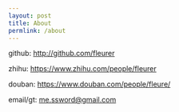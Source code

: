 ```yaml
---
layout: post
title: About
permlink: /about
---
```


github: http://github.com/fleurer

zhihu: https://www.zhihu.com/people/fleurer

douban: https://www.douban.com/people/fleure/

email/gt: me.ssword@gmail.com
